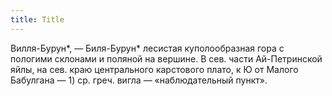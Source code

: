 ```yaml
---
title: Title
---
```


Вилля-Бурун*, — Биля-Бурун* лесистая куполообразная гора с пологими склонами и
поляной на вершине. В сев. части Ай-Петринской яйлы, на сев. краю центрального
карстового плато, к Ю от Малого Бабулгана — 1) ср. греч. вигла — «наблюдательный
пункт».
